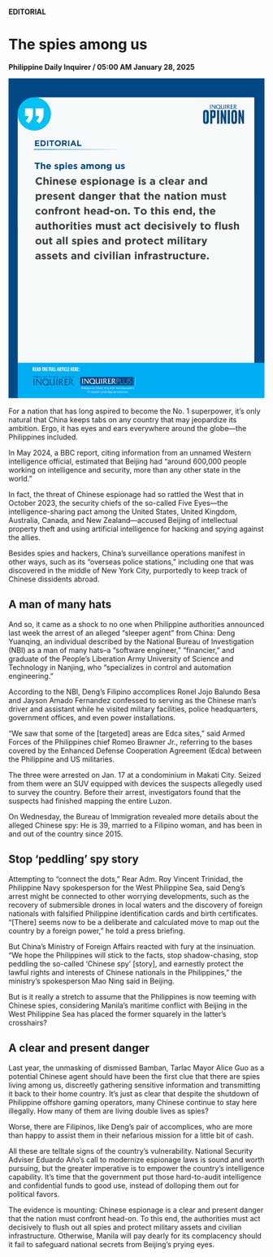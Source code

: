 **EDITORIAL**

# The spies among us

****Philippine Daily Inquirer / 05:00 AM January 28, 2025****

![Image](https://raw.githubusercontent.com/github-jl14/scrapy_api/refs/heads/main/images/editorial01282025.png)



For a nation that has long aspired to become the No. 1 superpower, it’s only natural that China keeps tabs on any country that may jeopardize its ambition. Ergo, it has eyes and ears everywhere around the globe—the Philippines included.

In May 2024, a BBC report, citing information from an unnamed Western intelligence official, estimated that Beijing had “around 600,000 people working on intelligence and security, more than any other state in the world.”

In fact, the threat of Chinese espionage had so rattled the West that in October 2023, the security chiefs of the so-called Five Eyes—the intelligence-sharing pact among the United States, United Kingdom, Australia, Canada, and New Zealand—accused Beijing of intellectual property theft and using artificial intelligence for hacking and spying against the allies.

Besides spies and hackers, China’s surveillance operations manifest in other ways, such as its “overseas police stations,” including one that was discovered in the middle of New York City, purportedly to keep track of Chinese dissidents abroad.

## A man of many hats

And so, it came as a shock to no one when Philippine authorities announced last week the arrest of an alleged “sleeper agent” from China: Deng Yuanqing, an individual described by the National Bureau of Investigation (NBI) as a man of many hats–a “software engineer,” “financier,” and graduate of the People’s Liberation Army University of Science and Technology in Nanjing, who “specializes in control and automation engineering.”

According to the NBI, Deng’s Filipino accomplices Ronel Jojo Balundo Besa and Jayson Amado Fernandez confessed to serving as the Chinese man’s driver and assistant while he visited military facilities, police headquarters, government offices, and even power installations.

“We saw that some of the [targeted] areas are Edca sites,” said Armed Forces of the Philippines chief Romeo Brawner Jr., referring to the bases covered by the Enhanced Defense Cooperation Agreement (Edca) between the Philippine and US militaries.

The three were arrested on Jan. 17 at a condominium in Makati City. Seized from them were an SUV equipped with devices the suspects allegedly used to survey the country. Before their arrest, investigators found that the suspects had finished mapping the entire Luzon.

On Wednesday, the Bureau of Immigration revealed more details about the alleged Chinese spy: He is 39, married to a Filipino woman, and has been in and out of the country since 2015.

## Stop ‘peddling’ spy story

Attempting to “connect the dots,” Rear Adm. Roy Vincent Trinidad, the Philippine Navy spokesperson for the West Philippine Sea, said Deng’s arrest might be connected to other worrying developments, such as the recovery of submersible drones in local waters and the discovery of foreign nationals with falsified Philippine identification cards and birth certificates. “[There] seems now to be a deliberate and calculated move to map out the country by a foreign power,” he told a press briefing.

But China’s Ministry of Foreign Affairs reacted with fury at the insinuation. “We hope the Philippines will stick to the facts, stop shadow-chasing, stop peddling the so-called ‘Chinese spy’ [story], and earnestly protect the lawful rights and interests of Chinese nationals in the Philippines,” the ministry’s spokesperson Mao Ning said in Beijing.

But is it really a stretch to assume that the Philippines is now teeming with Chinese spies, considering Manila’s maritime conflict with Beijing in the West Philippine Sea has placed the former squarely in the latter’s crosshairs?

## A clear and present danger

Last year, the unmasking of dismissed Bamban, Tarlac Mayor Alice Guo as a potential Chinese agent should have been the first clue that there are spies living among us, discreetly gathering sensitive information and transmitting it back to their home country. It’s just as clear that despite the shutdown of Philippine offshore gaming operators, many Chinese continue to stay here illegally. How many of them are living double lives as spies?

Worse, there are Filipinos, like Deng’s pair of accomplices, who are more than happy to assist them in their nefarious mission for a little bit of cash.

All these are telltale signs of the country’s vulnerability. National Security Adviser Eduardo Año’s call to modernize espionage laws is sound and worth pursuing, but the greater imperative is to empower the country’s intelligence capability. It’s time that the government put those hard-to-audit intelligence and confidential funds to good use, instead of dolloping them out for political favors.

The evidence is mounting: Chinese espionage is a clear and present danger that the nation must confront head-on. To this end, the authorities must act decisively to flush out all spies and protect military assets and civilian infrastructure. Otherwise, Manila will pay dearly for its complacency should it fail to safeguard national secrets from Beijing’s prying eyes.